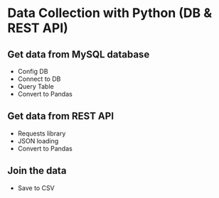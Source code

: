 # Data Collection with Python (DB & REST API)

## Get data from MySQL database
* Config DB 
* Connect to DB
* Query Table
* Convert to Pandas
## Get data from REST API
* Requests library
* JSON loading
* Convert to Pandas
## Join the data
* Save to CSV
